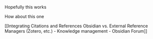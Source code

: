 Hopefully this works 

How about this one

[[Integrating Citations and References Obsidian vs. External Reference Managers (Zotero, etc.) - Knowledge management - Obsidian Forum]]
